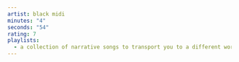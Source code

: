 ```yaml
---
artist: black midi
minutes: "4"
seconds: "54"
rating: 7
playlists:
  - a collection of narrative songs to transport you to a different world
---
```

